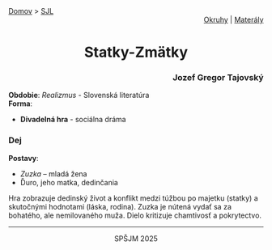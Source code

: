 <div align="center">
    <div align="left">
        <a href="/README.md">Domov</a>
        >
        <a href="../SLOVENCINA.md">SJL</a>
    </div>
    <div align="right">
        <a href="../ustne-okruhy.org.md">Okruhy</a>
        |
        <a href="https://drive.google.com/drive/u/1/folders/1hWhZNvgWC-8cb7jK5zRorX9WfCzyq_WF">Materály</a>
    </div>
<h1> Statky-Zmätky</h1>
    <div align="right">
        <h3>Jozef Gregor Tajovský</h3>
    </div>
</div>

__Obdobie__: _Realizmus_ - Slovenská literatúra  
__Forma__:  
- **Divadelná hra** - sociálna dráma

### Dej
__Postavy__:  
- *Zuzka* – mladá žena  
- Ďuro, jeho matka, dedinčania

Hra zobrazuje dedinský život a konflikt medzi túžbou po majetku (statky) a skutočnými hodnotami (láska, rodina). Zuzka je nútená vydať sa za bohatého, ale nemilovaného muža. Dielo kritizuje chamtivosť a pokrytectvo.

---
<div align="center">
    <p>SPŠJM 2025</p>
</div>

